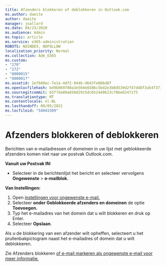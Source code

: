 ```yaml
---
title: Afzenders blokkeren of deblokkeren in Outlook.com
ms.author: daeite
author: daeite
manager: joallard
ms.date: 04/23/2020
ms.audience: Admin
ms.topic: article
ms.service: o365-administration
ROBOTS: NOINDEX, NOFOLLOW
localization_priority: Normal
ms.collection: Adm_O365
ms.custom:
- "270"
- "272"
- "8000015"
- "8000017"
ms.assetid: 2ef840ec-7e1a-4df2-944b-d643fe08bd8f
ms.openlocfilehash: b49b869700a3e564e0386c5bd2e3b8d539d2f47d48f3a54f3718c770ccc9a0bd
ms.sourcegitcommit: b5f7da89a650d2915dc652449623c78be6247175
ms.translationtype: MT
ms.contentlocale: nl-NL
ms.lasthandoff: 08/05/2021
ms.locfileid: "54041509"
---
```

# <a name="block-or-unblock-senders"></a>Afzenders blokkeren of deblokkeren

Berichten van e-mailadressen of domeinen in uw lijst met geblokkeerde afzenders komen niet naar uw postvak Outlook.com.

**Vanuit uw Postvak IN:**

- Selecteer in de berichtenlijst het bericht en selecteer vervolgens **Ongewenste**  >  **e-mailblok.**

**Van Instellingen:**

1. Open [instellingen voor ongewenste e-mail.](https://outlook.live.com/mail/options/mail/junkEmail)
2. Selecteer **onder Geblokkeerde afzenders en domeinen** de optie **Toevoegen.**
3. Typ het e-mailadres van het domein dat u wilt blokkeren en druk op Enter.
4. Selecteer **Opslaan**.

Als u de blokkering van een afzender wilt opheffen, selecteert u het prullenbakpictogram naast het e-mailadres of domein dat u wilt deblokkeren.

Zie Afzenders blokkeren [of e-mail markeren als ongewenste e-mail voor meer informatie.](https://support.office.com/article/a3ece97b-82f8-4a5e-9ac3-e92fa6427ae4?wt.mc_id=Office_Outlook_com_Alchemy)